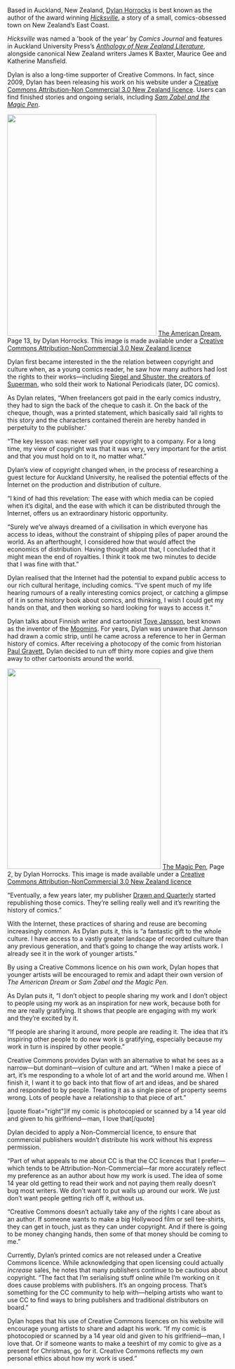 <html><body><p>Based in Auckland, New Zealand, <a href="http://hicksvillecomics.com/" target="_blank">Dylan Horrocks</a> is best known as the author of the award winning <a href="http://vup.victoria.ac.nz/hicksville/" target="_blank"><em>Hicksville</em></a>, a story of a small, comics-obsessed town on New Zealand’s East Coast.



<em>Hicksville </em>was named a 'book of the year’ by <em>Comics Journal</em> and features in Auckland University Press’s <a href="http://www.press.auckland.ac.nz/uoa/home/notices/template/notice_item.jsp?cid=502785" target="_blank"><em>Anthology of New Zealand Literature</em></a>, alongside canonical New Zealand writers James K Baxter, Maurice Gee and Katherine Mansfield.



Dylan is also a long-time supporter of Creative Commons. In fact, since 2009, Dylan has been releasing his work on his website under a <a href="http://creativecommons.org/licenses/by-nc/3.0/nz/" target="_blank">Creative Commons Attribution-Non Commercial 3.0 New Zealand licence</a>. Users can find finished stories and ongoing serials, including <a href="http://hicksvillecomics.com/magicpen/?p=14" target="_blank"><em>Sam Zabel and the Magic Pen</em></a>.



<a href="http://creativecommons.org.nz/wp-content/uploads/2013/01/Dylan-Horrocks-The-American-Dream.jpg"><img class="wp-image-3244 " title="Dylan Horrocks The American Dream" src="http://creativecommons.org.nz/wp-content/uploads/2013/01/Dylan-Horrocks-The-American-Dream.jpg" alt="" width="340" height="504"></a> <a href="http://hicksvillecomics.com/americandream/?p=56">The American Dream</a>, Page 13, by Dylan Horrocks. This image is made available under a <a href="http://creativecommons.org/licenses/by-nc/3.0/nz/">Creative Commons Attribution-NonCommercial 3.0 New Zealand licence</a>



Dylan first became interested in the the relation between copyright and culture when, as a young comics reader, he saw how many authors had lost the rights to their works—including <a href="http://en.wikipedia.org/wiki/Superman#Publication_history" target="_blank">Siegel and Shuster, the creators of Superman</a>, who sold their work to National Periodicals (later, DC comics).



As Dylan relates, “When freelancers got paid in the early comics industry, they had to sign the back of the cheque to cash it. On the back of the cheque, though, was a printed statement, which basically said ‘all rights to this story and the characters contained therein are hereby handed in perpetuity to the publisher.’



“The key lesson was: never sell your copyright to a company. For a long time, my view of copyright was that it was very, very important for the artist and that you must hold on to it, no matter what.”



Dylan’s view of copyright changed when, in the process of researching a guest lecture for Auckland University, he realised the potential effects of the Internet on the production and distribution of culture.



“I kind of had this revelation: The ease with which media can be copied when it’s digital, and the ease with which it can be distributed through the Internet, offers us an extraordinary historic opportunity.



“Surely we’ve always dreamed of a civilisation in which everyone has access to ideas, without the constraint of shipping piles of paper around the world. As an afterthought, I considered how that would affect the economics of distribution. Having thought about that, I concluded that it might mean the end of royalties. I think it took me two minutes to decide that I was fine with that.”



Dylan realised that the Internet had the potential to expand public access to our rich cultural heritage, including comics. “I’ve spent much of my life hearing rumours of a really interesting comics project, or catching a glimpse of it in some history book about comics, and thinking, I wish I could get my hands on that, and then working so hard looking for ways to access it.”



Dylan talks about Finnish writer and cartoonist <a href="http://en.wikipedia.org/wiki/Tove_Jansson" target="_blank">Tove Jansson</a>, best known as the inventor of the <a href="http://en.wikipedia.org/wiki/Moomin" target="_blank">Moomins</a>. For years, Dylan was unaware that Jannson had drawn a comic strip, until he came across a reference to her in German history of comics. After receiving a photocopy of the comic from historian <a href="http://www.paulgravett.com/" target="_blank">Paul Gravett</a>, Dylan decided to run off thirty more copies and give them away to other cartoonists around the world.



<a href="http://creativecommons.org.nz/wp-content/uploads/2013/01/Horrocks-Sam-Zabel-P2.jpg"><img class=" wp-image-3247 " title="Horrocks Sam Zabel P2" src="http://creativecommons.org.nz/wp-content/uploads/2013/01/Horrocks-Sam-Zabel-P2.jpg" alt="" width="350" height="457"></a> <a href="http://hicksvillecomics.com/magicpen/?p=15">The Magic Pen</a>, Page 2, by Dylan Horrocks. This image is made available under a <a href="http://creativecommons.org/licenses/by-nc/3.0/nz/">Creative Commons Attribution-NonCommercial 3.0 New Zealand licence</a>



“Eventually, a few years later, my publisher <a href="http://www.drawnandquarterly.com/" target="_blank">Drawn and Quarterly</a> started republishing those comics. They’re selling really well and it’s rewriting the history of comics.”



With the Internet, these practices of sharing and reuse are becoming increasingly common. As Dylan puts it, this is “a fantastic gift to the whole culture. I have access to a vastly greater landscape of recorded culture than any previous generation, and that’s going to change the way artists work. I already see it in the work of younger artists.”



By using a Creative Commons licence on his own work, Dylan hopes that younger artists will be encouraged to remix and adapt their own version of <em>The American Dream</em> or <em>Sam Zabel and the Magic Pen</em>.



As Dylan puts it, “I don’t object to people sharing my work and I don’t object to people using my work as an inspiration for new work, because both for me are really gratifying. It shows that people are engaging with my work and they’re excited by it.



“If people are sharing it around, more people are reading it. The idea that it’s inspiring other people to do new work is gratifying, especially because my work in turn is inspired by other people.”



Creative Commons provides Dylan with an alternative to what he sees as a narrow—but dominant—vision of culture and art. “When I make a piece of art, it’s me responding to a whole lot of art and the world around me. When I finish it, I want it to go back into that flow of art and ideas, and be shared and responded to by people. Treating it as a single piece of property seems wrong. Lots of people have a relationship to that piece of art.”



[quote float="right"]If my comic is photocopied or scanned by a 14 year old and given to his girlfriend—man, I love that[/quote]



Dylan decided to apply a Non-Commercial licence, to ensure that commercial publishers wouldn’t distribute his work without his express permission.



“Part of what appeals to me about CC is that the CC licences that I prefer—which tends to be Attribution-Non-Commercial—far more accurately reflect my preference as an author about how my work is used. The idea of some 14 year old getting to read their work and not paying them really doesn’t bug most writers. We don’t want to put walls up around our work. We just don’t want people getting rich off it, without us.



“Creative Commons doesn’t actually take any of the rights I care about as an author. If someone wants to make a big Hollywood film or sell tee-shirts, they can get in touch, just as they can under copyright. And if there is going to be money changing hands, then some of that money should be coming to me.”



Currently, Dylan’s printed comics are not released under a Creative Commons licence. While acknowledging that open licensing could actually <em>increase</em> sales, he notes that many publishers continue to be cautious about copyright. “The fact that I’m serialising stuff online while I’m working on it does cause problems with publishers. It’s an ongoing process. That’s something for the CC community to help with—helping artists who want to use CC to find ways to bring publishers and traditional distributors on board.”



Dylan hopes that his use of Creative Commons licences on his website will encourage young artists to share and adapt his work. “If my comic is photocopied or scanned by a 14 year old and given to his girlfriend—man, I love that. Or if someone wants to make a teeshirt of my comic to give as a present for Christmas, go for it. Creative Commons reflects my own personal ethics about how my work is used.”</p></body></html>